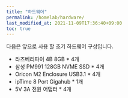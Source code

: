 ```yaml
---
title: "하드웨어"
permalink: /homelab/hardware/
last_modified_at: 2021-11-09T17:36:40+09:00
toc: true
---
```


다음은 앞으로 사용 할 초기 하드웨어 구성입니다.

- 라즈베리파이 4B 8GB * 4개
- 삼성 PM991 128GB NVME SSD * 4개
- Oricon M2 Enclosure USB3.1 * 4개
- ipTime 8 Port Gigahub * 1개
- 5V 3A 전원 어댑터 * 4개